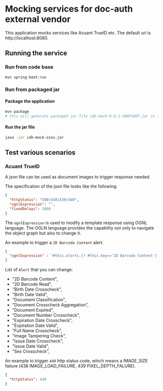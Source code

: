 # Mocking services for doc-auth external vendor

This application mocks services like Acuant TrueID etc. The default url is http://localhost:8080.

## Running the service

### Run from code base
```bash
mvn spring-boot:run
```

### Run from packaged jar

#### Package the application
```bash
mvn package
# this will generate packaged jar file idk-mock-0.0.1-SNAPSHOT.jar in target directory
```
#### Run the jar file
```bash
java -jar idk-mock-xxxx.jar
```

## Test various scenarios

### Acuant TrueID

A json file can be used as document images to trigger response needed.

The specification of the json file looks like the following:

```json
{
  "httpStatus": "500|438|439|440",
  "ognlExpression": "",
  "fixedDelays": 1000
}
```

The `ognlExpression` is used to modify a template response using OGNL language. The OGLN language provides the capability not only to navigate the object graph but also to change it. 


An example to trigger a `2D Barcode Content` alert.
```json
{
  "ognlExpression" : "#this.alerts.{? #this.key=='2D Barcode Content'}[0].result=5, #this.result=5"
}
```

List of `Alert` that you can change:

* "2D Barcode Content",
* "2D Barcode Read",
* "Birth Date Crosscheck",
* "Birth Date Valid",
* "Document Classification",
* "Document Crosscheck Aggregation",
* "Document Expired",
* "Document Number Crosscheck",
* "Expiration Date Crosscheck",
* "Expiration Date Valid",
* "Full Name Crosscheck",
* "Image Tampering Check",
* "Issue Date Crosscheck",
* "Issue Date Valid",
* "Sex Crosscheck",

An example to trigger `440` http status code, which means a IMAGE_SIZE failure (438 IMAGE_LOAD_FAILURE, 439 PIXEL_DEPTH_FALURE).
```json
{
  "httpStatus": 440
}
```
